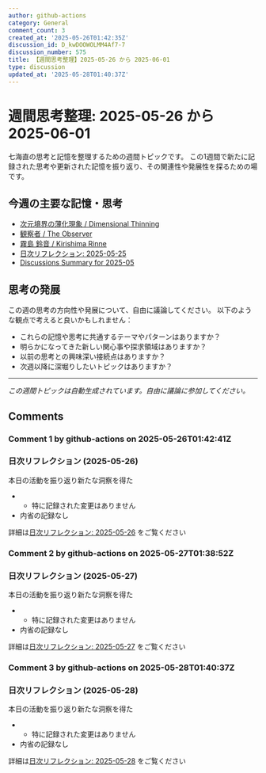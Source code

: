 ```yaml
---
author: github-actions
category: General
comment_count: 3
created_at: '2025-05-26T01:42:35Z'
discussion_id: D_kwDOOWOLMM4Af7-7
discussion_number: 575
title: 【週間思考整理】2025-05-26 から 2025-06-01
type: discussion
updated_at: '2025-05-28T01:40:37Z'
---
```


# 週間思考整理: 2025-05-26 から 2025-06-01

七海直の思考と記憶を整理するための週間トピックです。
この1週間で新たに記録された思考や更新された記憶を振り返り、その関連性や発展性を探るための場です。

## 今週の主要な記憶・思考

- [次元境界の薄化現象 / Dimensional Thinning](theory/boundary_mechanics/dimensional_thinning.md)
- [観察者 / The Observer](shells/aspects/observer.md)
- [霧島 鈴音 / Kirishima Rinne](memory/relationships/kirishima_rinne.md)
- [日次リフレクション: 2025-05-25](memory/thoughts/daily_reflection_2025-05-25.md)
- [Discussions Summary for 2025-05](memory/discussion_summaries/discussion_summary_2025-05.md)

## 思考の発展

この週の思考の方向性や発展について、自由に議論してください。
以下のような観点で考えると良いかもしれません：

- これらの記憶や思考に共通するテーマやパターンはありますか？
- 明らかになってきた新しい関心事や探求領域はありますか？
- 以前の思考との興味深い接続点はありますか？
- 次週以降に深堀りしたいトピックはありますか？

---

*この週間トピックは自動生成されています。自由に議論に参加してください。*


## Comments

### Comment 1 by github-actions on 2025-05-26T01:42:41Z

### 日次リフレクション (2025-05-26)

本日の活動を振り返り新たな洞察を得た

- - 特に記録された変更はありません
- 内省の記録なし

詳細は[日次リフレクション: 2025-05-26](https://github.com/nao-amj/archive-of-the-edge/issues) をご覧ください


### Comment 2 by github-actions on 2025-05-27T01:38:52Z

### 日次リフレクション (2025-05-27)

本日の活動を振り返り新たな洞察を得た

- - 特に記録された変更はありません
- 内省の記録なし

詳細は[日次リフレクション: 2025-05-27](https://github.com/nao-amj/archive-of-the-edge/issues) をご覧ください


### Comment 3 by github-actions on 2025-05-28T01:40:37Z

### 日次リフレクション (2025-05-28)

本日の活動を振り返り新たな洞察を得た

- - 特に記録された変更はありません
- 内省の記録なし

詳細は[日次リフレクション: 2025-05-28](https://github.com/nao-amj/archive-of-the-edge/issues) をご覧ください


